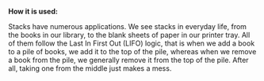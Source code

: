 **How it is used:**

Stacks have numerous applications. We see stacks in everyday life, from the books in our library,
to the blank sheets of paper in our printer tray. All of them follow the Last In First Out (LIFO) logic,
that is when we add a book to a pile of books, we add it to the top of the pile, whereas when we remove a book from
the pile, we generally remove it from the top of the pile. After all, taking one from the middle just makes a mess.
